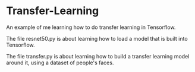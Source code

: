 # Transfer-Learning

An example of me learning how to do transfer learning in Tensorflow.

The file resnet50.py is about learning how to load a model that is built into Tensorflow.

The file transfer.py is about learning how to build a transfer learning model around it, using a dataset of people's faces.
